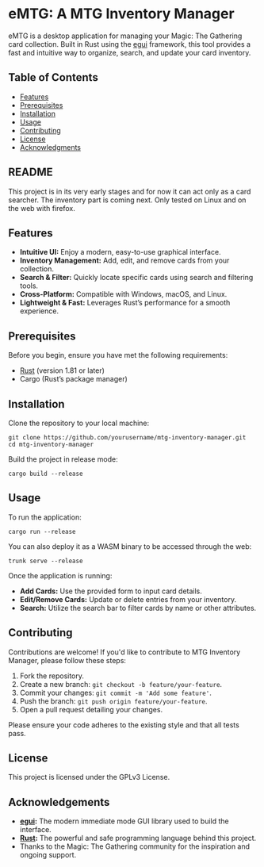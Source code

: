 # eMTG: A MTG Inventory Manager

eMTG is a desktop application for managing your Magic: The Gathering card collection. Built in Rust using the [egui](https://github.com/emilk/egui) framework, this tool provides a fast and intuitive way to organize, search, and update your card inventory.

## Table of Contents

- [Features](#features)
- [Prerequisites](#prerequisites)
- [Installation](#installation)
- [Usage](#usage)
- [Contributing](#contributing)
- [License](#license)
- [Acknowledgments](#acknowledgements)

## README

This project is in its very early stages and for now it can act only as a card searcher.
The inventory part is coming next. Only tested on Linux and on the web with firefox.

## Features

- **Intuitive UI:** Enjoy a modern, easy-to-use graphical interface.
- **Inventory Management:** Add, edit, and remove cards from your collection.
- **Search & Filter:** Quickly locate specific cards using search and filtering tools.
- **Cross-Platform:** Compatible with Windows, macOS, and Linux.
- **Lightweight & Fast:** Leverages Rust’s performance for a smooth experience.

## Prerequisites

Before you begin, ensure you have met the following requirements:

- [Rust](https://www.rust-lang.org/tools/install) (version 1.81 or later)
- Cargo (Rust’s package manager)

## Installation

Clone the repository to your local machine:

    git clone https://github.com/yourusername/mtg-inventory-manager.git
    cd mtg-inventory-manager

Build the project in release mode:

    cargo build --release

## Usage

To run the application:

    cargo run --release

You can also deploy it as a WASM binary to be accessed through the web:

    trunk serve --release

Once the application is running:

- **Add Cards:** Use the provided form to input card details.
- **Edit/Remove Cards:** Update or delete entries from your inventory.
- **Search:** Utilize the search bar to filter cards by name or other attributes.


## Contributing

Contributions are welcome! If you'd like to contribute to MTG Inventory Manager, please follow these steps:

1. Fork the repository.
2. Create a new branch: `git checkout -b feature/your-feature`.
3. Commit your changes: `git commit -m 'Add some feature'`.
4. Push the branch: `git push origin feature/your-feature`.
5. Open a pull request detailing your changes.

Please ensure your code adheres to the existing style and that all tests pass.

## License

This project is licensed under the GPLv3 License.

## Acknowledgements

- **[egui](https://github.com/emilk/egui):** The modern immediate mode GUI library used to build the interface.
- **[Rust](https://www.rust-lang.org/):** The powerful and safe programming language behind this project.
- Thanks to the Magic: The Gathering community for the inspiration and ongoing support.